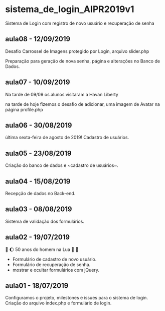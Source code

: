 # sistema_de_login_AIPR2019v1
Sistema de Login com registro de novo usuário e recuperação de senha

## aula08 - 12/09/2019
Desafio Carrossel de Imagens protegido por Login, arquivo slider.php

Preparação para geração de nova senha, página e alterações no Banco de Dados.

## aula07 - 10/09/2019
Na tarde de 09/09 os alunos visitaram a Havan Liberty

na tarde de hoje fizemos o desafio de adicionar, uma imagem de Avatar na página profile.php

## aula06 - 30/08/2019
última sexta-feira de agosto de 2019!
Cadastro de usuários.

## aula05 - 23/08/2019
Criação do banco de dados e ~cadastro de usuários~.

## aula04 - 15/08/2019
Recepção de dados no Back-end.

## aula03 - 08/08/2019

Sistema de validação dos formulários.

## aula02 - 19/07/2019 
:rocket: :moon: 50 anos do homem na Lua 🌝 🌚

* Formulário de cadastro de novo usuário.
* Formulário de recuperação de senha.
* mostrar e ocultar formulários com jQuery.

## aula01 - 18/07/2019
Configuramos o projeto, milestones e issues para o sistema de login.
Criação do arquivo index.php e formulário de login.

